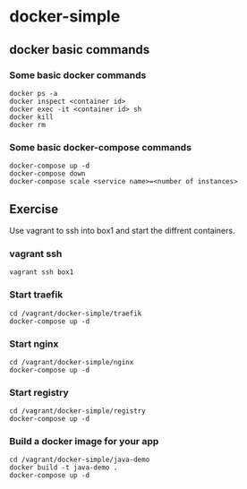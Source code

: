 # docker-simple

## docker basic commands
### Some basic docker commands
```
docker ps -a
docker inspect <container id>
docker exec -it <container id> sh
docker kill
docker rm
```

### Some basic docker-compose commands
```
docker-compose up -d
docker-compose down
docker-compose scale <service name>=<number of instances>
```

## Exercise
Use vagrant to ssh into box1 and start the diffrent containers.

### vagrant ssh
```
vagrant ssh box1
```

### Start traefik
```
cd /vagrant/docker-simple/traefik
docker-compose up -d
```

### Start nginx
```
cd /vagrant/docker-simple/nginx
docker-compose up -d
```

### Start registry
```
cd /vagrant/docker-simple/registry
docker-compose up -d
```

### Build a docker image for your app
```
cd /vagrant/docker-simple/java-demo
docker build -t java-demo .
docker-compose up -d
```
